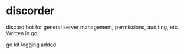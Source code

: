 # discorder

discord bot for general server management, permissions, auditing, etc. Written in go.

go kit logging added

